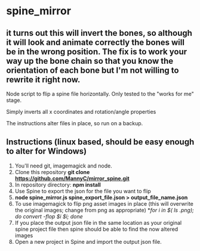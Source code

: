 # spine_mirror

## it turns out this will invert the bones, so although it will look and animate correctly the bones will be in the wrong position.  The fix is to work your way up the bone chain so that you know the orientation of each bone but I'm not willing to rewrite it right now. 

Node script to flip a spine file horizontally.  Only tested to the "works for me" stage.

Simply inverts all x coordinates and rotation/angle properties

The instructions alter files in place, so run on a backup.

## Instructions (linux based, should be easy enough to alter for Windows)

1. You'll need git, imagemagick and node.
2. Clone this repository **git clone https://github.com/MannyC/mirror_spine.git**
3. In repository directory: **npm install**
4. Use Spine to export the json for the file you want to flip
5. **node spine\_mirror.js spine\_export\_file.json > output\_file\_name.json**
6. To use imagemagick to flip png asset images in place (this will overwrite the original images; change from png as appropriate) **for i in $( ls *.png); do convert -flop $i $i; done**
7. If you place the output json file in the same location as your original spine project file then spine should be able to find the now altered images
7. Open a new project in Spine and import the output json file. 
